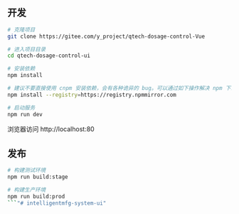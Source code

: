 ## 开发

```bash
# 克隆项目
git clone https://gitee.com/y_project/qtech-dosage-control-Vue

# 进入项目目录
cd qtech-dosage-control-ui

# 安装依赖
npm install

# 建议不要直接使用 cnpm 安装依赖，会有各种诡异的 bug。可以通过如下操作解决 npm 下载速度慢的问题
npm install --registry=https://registry.npmmirror.com

# 启动服务
npm run dev
```

浏览器访问 http://localhost:80

## 发布

```bash
# 构建测试环境
npm run build:stage

# 构建生产环境
npm run build:prod
```"# intelligentmfg-system-ui" 

